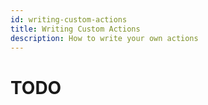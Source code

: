 ```yaml
---
id: writing-custom-actions
title: Writing Custom Actions
description: How to write your own actions
---
```


# TODO
